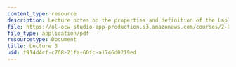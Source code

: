```yaml
---
content_type: resource
description: Lecture notes on the properties and definition of the Laplace transform.
file: https://ol-ocw-studio-app-production.s3.amazonaws.com/courses/2-004-dynamics-and-control-ii-spring-2008/f914d4cfc76821fa60fca1746d0219ed_lecture_03.pdf
file_type: application/pdf
resourcetype: Document
title: Lecture 3
uid: f914d4cf-c768-21fa-60fc-a1746d0219ed
---
```

